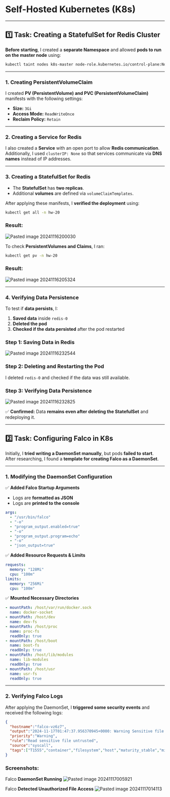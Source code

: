 # **Self-Hosted Kubernetes (K8s)**
---

## **1️⃣ Task: Creating a StatefulSet for Redis Cluster**
**Before starting**, I created a **separate Namespace** and allowed **pods to run on the master node** using:

```sh
kubectl taint nodes k8s-master node-role.kubernetes.io/control-plane:NoSchedule-
```

---

### **1. Creating PersistentVolumeClaim**
I created **PV (PersistentVolume) and PVC (PersistentVolumeClaim)** manifests with the following settings:
- **Size:** `3Gi`
- **Access Mode:** `ReadWriteOnce`
- **Reclaim Policy:** `Retain`

---

### **2. Creating a Service for Redis**
I also created a **Service** with an open port to allow **Redis communication**.  
Additionally, I used `clusterIP: None` so that services communicate via **DNS names** instead of IP addresses.

---

### **3. Creating a StatefulSet for Redis**
- The **StatefulSet** has **two replicas**.
- Additional **volumes** are defined via `volumeClaimTemplates`.

After applying these manifests, I **verified the deployment** using:

```sh
kubectl get all -n hw-20
```

### **Result:**
![Pasted image 20241116200030](https://github.com/user-attachments/assets/035a6a09-e8eb-4bcf-b18e-1353c0c050cf)

To check **PersistentVolumes and Claims**, I ran:

```sh
kubectl get pv -n hw-20
```

### **Result:**
![Pasted image 20241116205324](https://github.com/user-attachments/assets/549f2c85-0d09-4f92-81c5-3e8c52f04ba3)

---

### **4. Verifying Data Persistence**
To test if **data persists**, I:
1. **Saved data** inside `redis-0`
2. **Deleted the pod**
3. **Checked if the data persisted** after the pod restarted

### **Step 1: Saving Data in Redis**
![Pasted image 20241116232544](https://github.com/user-attachments/assets/bccc8d04-2c94-4fbe-9e81-ec2aa067638a)

### **Step 2: Deleting and Restarting the Pod**
I deleted `redis-0` and checked if the data was still available.

### **Step 3: Verifying Data Persistence**
![Pasted image 20241116232825](https://github.com/user-attachments/assets/6c086f3e-6229-4a0b-b5fd-19fdba6e327a)

✅ **Confirmed:** Data **remains even after deleting the StatefulSet** and redeploying it.

---

## **2️⃣ Task: Configuring Falco in K8s**
Initially, I **tried writing a DaemonSet manually**, but pods **failed to start**.  
After researching, I found a **template for creating Falco as a DaemonSet**.

---

### **1. Modifying the DaemonSet Configuration**
✅ **Added Falco Startup Arguments**
- Logs are **formatted as JSON**
- Logs are **printed to the console**

```yaml
args:
  - "/usr/bin/falco"
  - "-o"
  - "program_output.enabled=true"
  - "-o"
  - "program_output.program=echo"
  - "-o"
  - "json_output=true"
```

✅ **Added Resource Requests & Limits**
```yaml
requests:
  memory: "128Mi"
  cpu: "100m"
limits:
  memory: "256Mi"
  cpu: "100m"
```

✅ **Mounted Necessary Directories**
```yaml
- mountPath: /host/var/run/docker.sock
  name: docker-socket
- mountPath: /host/dev
  name: dev-fs
- mountPath: /host/proc
  name: proc-fs
  readOnly: true
- mountPath: /host/boot
  name: boot-fs
  readOnly: true
- mountPath: /host/lib/modules
  name: lib-modules
  readOnly: true
- mountPath: /host/usr
  name: usr-fs
  readOnly: true
```

---

### **2. Verifying Falco Logs**
After applying the DaemonSet, I **triggered some security events** and received the following logs:

```json
{
  "hostname":"falco-vz6z7",
  "output":"2024-11-17T01:47:37.956370945+0000: Warning Sensitive file opened for reading by non-trusted program (file=/etc/pam.d/common-auth ... process=9 proc_exepath=/usr/lib/systemd/systemd-executor parent=systemd command=9 --deserialize 111 --log-level info --log-target journal-or-kmsg terminal=0 container_id=host container_name=host)",
  "priority":"Warning",
  "rule":"Read sensitive file untrusted",
  "source":"syscall",
  "tags":["T1555","container","filesystem","host","maturity_stable","mitre_credential_access"]
}
```

### **Screenshots:**
Falco **DaemonSet Running**
![Pasted image 20241117005921](https://github.com/user-attachments/assets/b4193152-8e8d-41bc-bd58-79a6ec1207fa)

Falco **Detected Unauthorized File Access**
![Pasted image 20241117014113](https://github.com/user-attachments/assets/16156b52-8247-4374-8f22-416a51a3afe5)
